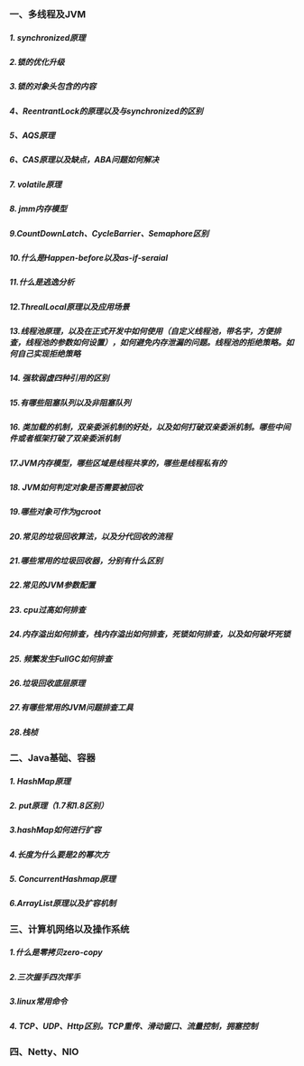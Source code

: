 ### 一、多线程及JVM



##### 1. synchronized原理

##### 2.锁的优化升级

##### 3.锁的对象头包含的内容

##### 4、ReentrantLock的原理以及与synchronized的区别

##### 5、AQS原理

##### 6、CAS原理以及缺点，ABA问题如何解决

##### 7. volatile原理

##### 8. jmm内存模型

##### 9.CountDownLatch、CycleBarrier、Semaphore区别

##### 10.什么是Happen-before以及as-if-seraial

##### 11.什么是逃逸分析

##### 12.ThrealLocal原理以及应用场景

##### 13.线程池原理，以及在正式开发中如何使用（自定义线程池，带名字，方便排查，线程池的参数如何设置），如何避免内存泄漏的问题。线程池的拒绝策略。如何自己实现拒绝策略

##### 14. 强软弱虚四种引用的区别

##### 15.有哪些阻塞队列以及非阻塞队列

##### 16. 类加载的机制，双亲委派机制的好处，以及如何打破双亲委派机制。哪些中间件或者框架打破了双亲委派机制

##### 17.JVM内存模型，哪些区域是线程共享的，哪些是线程私有的

##### 18. JVM如何判定对象是否需要被回收

##### 19.哪些对象可作为gcroot

##### 20.常见的垃圾回收算法，以及分代回收的流程

##### 21.哪些常用的垃圾回收器，分别有什么区别

##### 22.常见的JVM参数配置

##### 23. cpu过高如何排查

##### 24.内存溢出如何排查，栈内存溢出如何排查，死锁如何排查，以及如何破坏死锁

##### 25. 频繁发生FullGC如何排查

##### 26.垃圾回收底层原理

##### 27.有哪些常用的JVM问题排查工具

##### 28.栈桢



























### 二、Java基础、容器

##### 1. HashMap原理

##### 2. put原理（1.7和1.8区别）

##### 3.hashMap如何进行扩容

##### 4.长度为什么要是2的幂次方

##### 5. ConcurrentHashmap原理

##### 6.ArrayList原理以及扩容机制









### 三、计算机网络以及操作系统

##### 1.什么是零拷贝zero-copy

##### 2.三次握手四次挥手

##### 3.linux常用命令

##### 4. TCP、UDP、Http区别。TCP重传、滑动窗口、流量控制，拥塞控制









### 四、Netty、NIO





